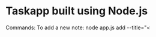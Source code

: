 # Taskapp built using Node.js 

Commands:
To add a new note: node app.js add --title="<<Title>>" --body="<<DESCRIPTION>>"

To remove a note: node app.js remove --title="<<TITLE>>"
  
To read a note: node app.js read --title="<<TITLE>>"
  
To list a note: node app.js list --title="<<TITLE>>"



